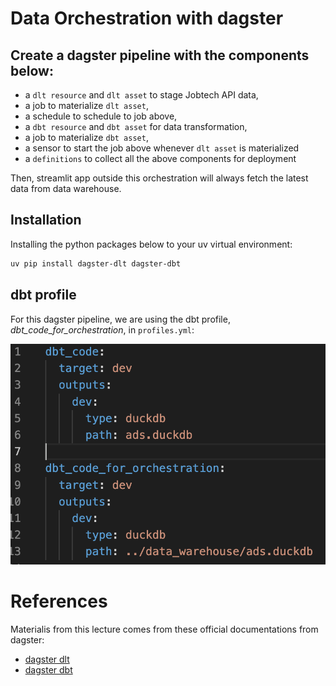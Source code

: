 # Data Orchestration with dagster


## Create a dagster pipeline with the components below:
- a `dlt resource` and `dlt asset` to stage Jobtech API data,
- a job to materialize `dlt asset`,
- a schedule to schedule to job above,
- a `dbt resource` and `dbt asset` for data transformation,
- a job to materialize `dbt asset`,
- a sensor to start the job above whenever `dlt asset` is materialized
- a `definitions` to collect all the above components for deployment

Then, streamlit app outside this orchestration will always fetch the latest data from data warehouse.


## Installation 

Installing the python packages below to your uv virtual environment:

```bash
uv pip install dagster-dlt dagster-dbt
```

## dbt profile

For this dagster pipeline, we are using the dbt profile, *dbt_code_for_orchestration*, in `profiles.yml`:

![](../figures/dbt_profiles.png)


# References
Materialis from this lecture comes from these official documentations from dagster: 
- [dagster dlt](https://docs.dagster.io/integrations/libraries/dlt)
- [dagster dbt](https://docs.dagster.io/integrations/libraries/dbt)
  

